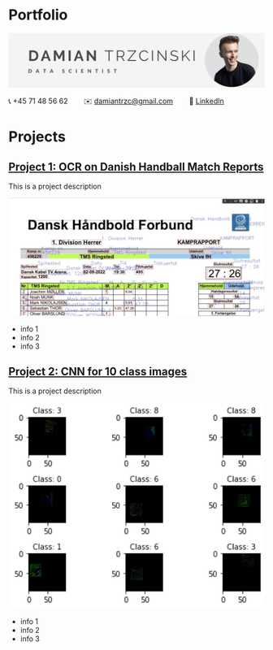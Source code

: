 # Portfolio

![](headline.png)

:telephone_receiver: +45 71 48 56 62 &nbsp;&nbsp;&nbsp;&nbsp;&nbsp;&nbsp; :envelope: [damiantrzc@gmail.com](mailto:damiantrzc@gmail.com) &nbsp;&nbsp;&nbsp;&nbsp;&nbsp;&nbsp; :link: [LinkedIn]("https://www.linkedin.com/in/trzcinskidamian/")

# Projects

## [Project 1: OCR on Danish Handball Match Reports]("https://github.com/datrz/its.damian/blob/main/Handball_Match_Report_with_PaddleOCR.ipynb")
This is a project description

<img src="handball_extract.png" alt=" " width="600"/>

- info 1
- info 2
- info 3

## [Project 2: CNN for 10 class images]("https://github.com/datrz/its.damian/blob/main/Assignment_cnn_Best_Score.ipynb")
This is a project description

<img src="CNN_exercise.png" alt=" " width="600"/>

- info 1
- info 2
- info 3
